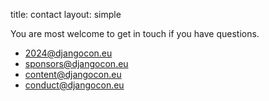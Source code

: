 title: contact
layout: simple

You are most welcome to get in touch if you have questions.

- [2024@djangocon.eu](mailto:2024@djangocon.eu)
- [sponsors@djangocon.eu](mailto:sponsors@djangocon.eu)
- [content@djangocon.eu](mailto:content@djangocon.eu)
- [conduct@djangocon.eu](mailto:conduct@djangocon.eu)
